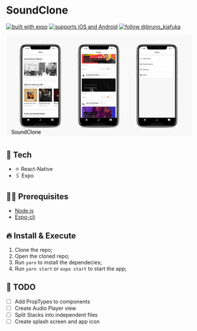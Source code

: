 # SoundClone

[![built with expo](https://img.shields.io/badge/MADE%20WITH%20EXPO-000.svg?style=for-the-badge&logo=expo&labelColor=4630eb&logoWidth=20)](https://github.com/expo/expo) [![supports iOS and Android](https://img.shields.io/badge/Platforms-Native-4630EB.svg?style=for-the-badge&logo=EXPO&labelColor=000&logoColor=fff)](https://github.com/expo/expo) [![follow @bruno_kiafuka](https://img.shields.io/twitter/follow/bruno_kiafuka.svg?style=for-the-badge&logo=TWITTER&logoColor=FFFFFF&labelColor=00aced&logoWidth=20&color=lightgray)](https://twitter.com/bruno_kiafuka)

<p align="center">
  <img src="screenshots/v1.png?raw=true" />
</p>

## 🚀 Tech

- ⚛️ React-Native
- 🖇 Expo

## ✋🏻 Prerequisites

- [Node.js](https://nodejs.org/)
- [Expo-cli](https://expo.io/tools#cli)

## 🔥 Install & Execute

1. Clone the repo;
2. Open the cloned repo;
3. Run `yarn` to install the dependecies;
4. Run `yarn start` or `expo start` to start the app;

## 🔖 TODO

- [ ] Add PropTypes to components
- [ ] Create Audio Player view
- [ ] Split Stacks into independent files
- [ ] Create splash screen and app icon
